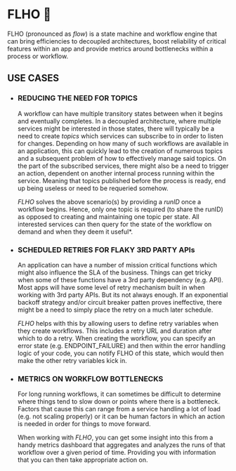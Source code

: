 # FLHO 🚀

FLHO (pronounced as _flow_) is a state machine and workflow engine that can bring efficiencies to decoupled architectures, boost reliability of critical features within an app and provide metrics around bottlenecks within a process or workflow.

## USE CASES
- ### REDUCING THE NEED FOR TOPICS
  A workflow can have multiple transitory states between when it begins and eventually completes. In a decoupled architecture, where multiple services might be interested in those states, there will typically be a need to create _topics_ which services can subscribe to in order to listen for changes. Depending on how many of such workflows are available in an application, this can quickly lead to the creation of numerous topics and a subsequent problem of how to effectively manage said topics. On the part of the subscribed services, there might also be a need to trigger an action, dependent on another internal process running within the service. Meaning that topics published before the process is ready, end up being useless or need to be requeried somehow.

  _FLHO_ solves the above scenario(s) by providing a _runID_ once a workflow begins. Hence, only one topic is required (to share the runID) as opposed to creating and maintaining one topic per state. All interested services can then query for the state of the workflow on demand and when they deem it useful*.

- ### SCHEDULED RETRIES FOR FLAKY 3RD PARTY APIs
  An application can have a number of mission critical functions which might also influence the SLA of the business. Things can get tricky when some of these functions have a 3rd party dependency (e.g. API). Most apps will have some level of retry mechanism built in when working with 3rd party APIs. But its not always enough. If an exponential backoff strategy and/or circuit breaker patten proves ineffective, there might be a need to simply place the retry on a much later schedule.

  _FLHO_ helps with this by allowing users to define retry variables when they create workflows. This includes a retry URL and duration after which to do a retry. When creating the workflow, you can specify an error state (e.g. ENDPOINT_FAILURE) and then within the error handling logic of your code, you can notify FLHO of this state, which would then make the other retry variables kick in.

- ### METRICS ON WORKFLOW BOTTLENECKS
  For long running workflows, it can sometimes be difficult to determine where things tend to slow down or points where there is a bottleneck. Factors that cause this can range from a service handling a lot of load (e.g. not scaling properly) or it can be human factors in which an action is needed in order for things to move forward.

  When working with _FLHO_, you can get some insight into this from a handy metrics dashboard that aggregates and analyzes the runs of that workflow over a given period of time. Providing you with information that you can then take appropriate action on.
